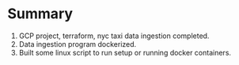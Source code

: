 # Summary

1. GCP project, terraform, nyc taxi data ingestion completed.
2. Data ingestion program dockerized.
3. Built some linux script to run setup or running docker containers.